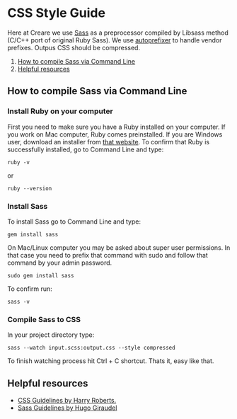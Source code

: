 # CSS Style Guide

Here at Creare we use [Sass](http://sass-lang.com/) as a preprocessor compiled by Libsass method (C/C++ port of original Ruby Sass). We use [autoprefixer](https://github.com/postcss/autoprefixer) to handle vendor prefixes. Outpus CSS should be compressed.

1. [How to compile Sass via Command Line](#how-to-compile-sass-via-command-line)
2. [Helpful resources](#helpful-resources)

## How to compile Sass via Command Line

### Install Ruby on your computer

First you need to make sure you have a Ruby installed on your computer. If you work on Mac computer, Ruby comes preinstalled. If you are Windows user, download an installer from [that website](http://rubyinstaller.org/). To confirm that Ruby is successfully installed, go to Command Line and type:

```
ruby -v
```

or

```
ruby --version
```

### Install Sass

To install Sass go to Command Line and type:

```
gem install sass
```

On Mac/Linux computer you may be asked about super user permissions. In that case you need to prefix that command with sudo and follow that command by your admin password.

```
sudo gem install sass
```

To confirm run:

```
sass -v
```

### Compile Sass to CSS

In your project directory type:

```
sass --watch input.scss:output.css --style compressed
```

To finish watching process hit Ctrl + C shortcut. Thats it, easy like that.

## Helpful resources

- [CSS Guidelines by Harry Roberts.](http://cssguidelin.es/)
- [Sass Guidelines by Hugo Giraudel](http://sass-guidelin.es/)
